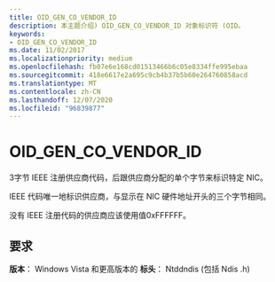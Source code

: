 ```yaml
---
title: OID_GEN_CO_VENDOR_ID
description: 本主题介绍) OID_GEN_CO_VENDOR_ID 对象标识符 (OID。
keywords:
- OID_GEN_CO_VENDOR_ID
ms.date: 11/02/2017
ms.localizationpriority: medium
ms.openlocfilehash: fb07e6e168cd01513466b6c05e8334ffe995ebaa
ms.sourcegitcommit: 418e6617e2a695c9cb4b37b5b60e264760858acd
ms.translationtype: MT
ms.contentlocale: zh-CN
ms.lasthandoff: 12/07/2020
ms.locfileid: "96839877"
---
```

# <a name="oid_gen_co_vendor_id"></a>OID_GEN_CO_VENDOR_ID

3字节 IEEE 注册供应商代码，后跟供应商分配的单个字节来标识特定 NIC。

IEEE 代码唯一地标识供应商，与显示在 NIC 硬件地址开头的三个字节相同。

没有 IEEE 注册代码的供应商应该使用值0xFFFFFF。

## <a name="requirements"></a>要求

**版本**： Windows Vista 和更高版本的 **标头**： Ntddndis (包括 Ndis .h) 

